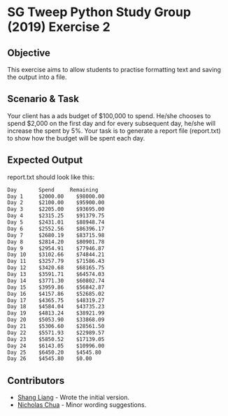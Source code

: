 # SG Tweep Python Study Group (2019) Exercise 2

## Objective 
This exercise aims to allow students to practise formatting text and saving the output into a file.

## Scenario & Task
Your client has a ads budget of $100,000 to spend. He/she chooses to spend $2,000 on the first day and for every subsequent day, he/she will increase the spent by 5%. Your task is to generate a report file (report.txt) to show how the budget will be spent each day. 

## Expected Output
report.txt should look like this:

```txt
Day       Spend     Remaining 
Day 1     $2000.00    $98000.00  
Day 2     $2100.00    $95900.00  
Day 3     $2205.00    $93695.00  
Day 4     $2315.25    $91379.75  
Day 5     $2431.01    $88948.74  
Day 6     $2552.56    $86396.17  
Day 7     $2680.19    $83715.98  
Day 8     $2814.20    $80901.78  
Day 9     $2954.91    $77946.87  
Day 10    $3102.66    $74844.21  
Day 11    $3257.79    $71586.43  
Day 12    $3420.68    $68165.75  
Day 13    $3591.71    $64574.03  
Day 14    $3771.30    $60802.74  
Day 15    $3959.86    $56842.87  
Day 16    $4157.86    $52685.02  
Day 17    $4365.75    $48319.27  
Day 18    $4584.04    $43735.23  
Day 19    $4813.24    $38921.99  
Day 20    $5053.90    $33868.09  
Day 21    $5306.60    $28561.50  
Day 22    $5571.93    $22989.57  
Day 23    $5850.52    $17139.05  
Day 24    $6143.05    $10996.00  
Day 25    $6450.20    $4545.80   
Day 26    $4545.80    $0.00 
```
## Contributors
* [Shang Liang](https://twitter.com/quietcricket) - Wrote the initial version.
* [Nicholas Chua](https://twitter.com/chua_mh) - Minor wording suggestions.
